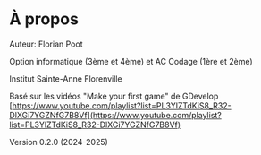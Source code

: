 # À propos

Auteur: Florian Poot  

Option informatique (3ème et 4ème) et AC Codage (1ère et 2ème)

Institut Sainte-Anne Florenville  
  
Basé sur les vidéos "Make your first game" de GDevelop  
[https://www.youtube.com/playlist?list=PL3YlZTdKiS8_R32-DlXGi7YGZNfG7B8Vf](https://www.youtube.com/playlist?list=PL3YlZTdKiS8_R32-DlXGi7YGZNfG7B8Vf)

Version 0.2.0 (2024-2025)